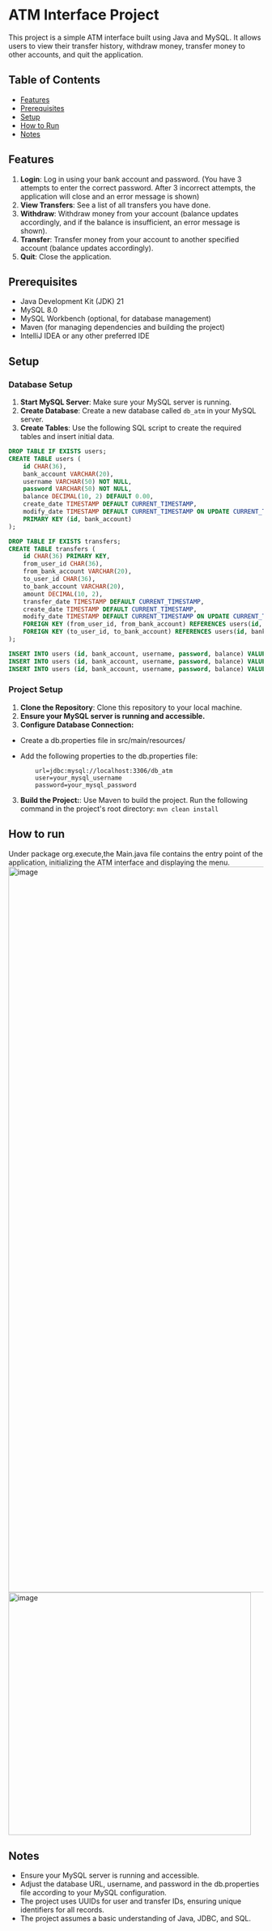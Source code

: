 # ATM Interface Project

This project is a simple ATM interface built using Java and MySQL.
It allows users to view their transfer history, withdraw money, transfer money to other accounts, and quit the application.

## Table of Contents
- [Features](#features)
- [Prerequisites](#prerequisites)
- [Setup](#setup)
- [How to Run](#how-to-run)
- [Notes](#notes)


## Features
1. **Login**: Log in using your bank account and password. (You have 3 attempts to enter the correct password. After 3 incorrect attempts, the application will close and an error message is shown)
2. **View Transfers**: See a list of all transfers you have done.
3. **Withdraw**: Withdraw money from your account (balance updates accordingly, and if the balance is insufficient, an error message is shown).
4. **Transfer**: Transfer money from your account to another specified account (balance updates accordingly).
5. **Quit**: Close the application.

## Prerequisites
- Java Development Kit (JDK) 21
- MySQL 8.0 
- MySQL Workbench (optional, for database management)
- Maven (for managing dependencies and building the project)
- IntelliJ IDEA or any other preferred IDE

## Setup

### Database Setup
1. **Start MySQL Server**: Make sure your MySQL server is running.
2. **Create Database**: Create a new database called `db_atm` in your MySQL server.
3. **Create Tables**: Use the following SQL script to create the required tables and insert initial data.

```sql
DROP TABLE IF EXISTS users;
CREATE TABLE users (
    id CHAR(36),
    bank_account VARCHAR(20),
    username VARCHAR(50) NOT NULL,
    password VARCHAR(50) NOT NULL,
    balance DECIMAL(10, 2) DEFAULT 0.00,
    create_date TIMESTAMP DEFAULT CURRENT_TIMESTAMP,
    modify_date TIMESTAMP DEFAULT CURRENT_TIMESTAMP ON UPDATE CURRENT_TIMESTAMP,
    PRIMARY KEY (id, bank_account)
);

DROP TABLE IF EXISTS transfers;
CREATE TABLE transfers (
    id CHAR(36) PRIMARY KEY,
    from_user_id CHAR(36),
    from_bank_account VARCHAR(20),
    to_user_id CHAR(36),
    to_bank_account VARCHAR(20),
    amount DECIMAL(10, 2),
    transfer_date TIMESTAMP DEFAULT CURRENT_TIMESTAMP,
    create_date TIMESTAMP DEFAULT CURRENT_TIMESTAMP,
    modify_date TIMESTAMP DEFAULT CURRENT_TIMESTAMP ON UPDATE CURRENT_TIMESTAMP,
    FOREIGN KEY (from_user_id, from_bank_account) REFERENCES users(id, bank_account),
    FOREIGN KEY (to_user_id, to_bank_account) REFERENCES users(id, bank_account)
);

INSERT INTO users (id, bank_account, username, password, balance) VALUES (UUID(), '1234567890', 'CoCo', 'password1', 1000.00);
INSERT INTO users (id, bank_account, username, password, balance) VALUES (UUID(), '2345678901', 'Filipe', 'password2', 500.00);
INSERT INTO users (id, bank_account, username, password, balance) VALUES (UUID(), '3456789012', 'Charlie', 'password3', 750.00);
```

### Project Setup
1. **Clone the Repository**: Clone this repository to your local machine.
2. **Ensure your MySQL server is running and accessible.**
3. **Configure Database Connection:**
   
- Create a db.properties file in src/main/resources/
- Add the following properties to the db.properties file:
  
   ```
       url=jdbc:mysql://localhost:3306/db_atm
       user=your_mysql_username
       password=your_mysql_password
  ```
3. **Build the Project:**: Use Maven to build the project. Run the following command in the project's root directory: ```mvn clean install```

## How to run
Under package org.execute,the Main.java file contains the entry point of the application, initializing the ATM interface and displaying the menu.
<img width="1433" alt="image" src="https://github.com/CoCoHu717/ATMRepo/assets/174446249/e152a74a-562d-4ce2-99f8-b3d7141ecd93">
<img width="479" alt="image" src="https://github.com/CoCoHu717/ATMRepo/assets/174446249/17b6ebd3-ad3a-485c-8f26-5f08f17581af">

## Notes
- Ensure your MySQL server is running and accessible.
- Adjust the database URL, username, and password in the db.properties file according to your MySQL configuration.
- The project uses UUIDs for user and transfer IDs, ensuring unique identifiers for all records.
- The project assumes a basic understanding of Java, JDBC, and SQL.
